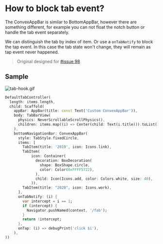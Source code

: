 # How to block tab event?

The ConvexAppBar is similar to BottomAppBar, however there are something different, for example you can not float the notch button or handle the tab event separately.

We can distinguish the tab by index of item. Or use a `onTabNotify` to block the tap event.
In this case the tab state won't change, they will remain as tap event never happened.

> Original designed for [#issue 98](https://github.com/hacktons/convex_bottom_bar/issues/98)

## Sample

![tab-hook.gif](tab-hook.gif)

```dart
DefaultTabController(
  length: items.length,
  child: Scaffold(
    appBar: AppBar(title: const Text('Custom ConvexAppBar')),
    body: TabBarView(
      physics: NeverScrollableScrollPhysics(),
      children: items.map((i) => Center(child: Text(i.title))).toList(),
    ),
    bottomNavigationBar: ConvexAppBar(
      style: TabStyle.fixedCircle,
      items: [
        TabItem(title: '2019', icon: Icons.link),
        TabItem(
            icon: Container(
              decoration: BoxDecoration(
                shape: BoxShape.circle,
                color: Color(0xFFFF5722),
              ),
              child: Icon(Icons.add, color: Colors.white, size: 40),
            )),
        TabItem(title: "2020", icon: Icons.work),
      ],
      onTabNotify: (i) {
        var intercept = i == 1;
        if (intercept) {
          Navigator.pushNamed(context, '/fab');
        }
        return !intercept;
      },
      onTap: (i) => debugPrint('click $i'),
    ),
))
```
